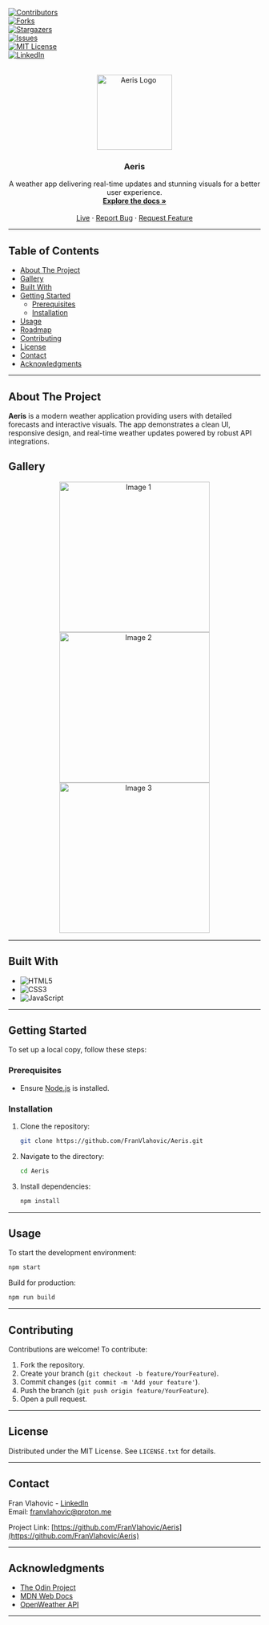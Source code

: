 <a id="readme-top"></a>

<!-- PROJECT SHIELDS -->

[![Contributors][contributors-shield]][contributors-url]  
[![Forks][forks-shield]][forks-url]  
[![Stargazers][stars-shield]][stars-url]  
[![Issues][issues-shield]][issues-url]  
[![MIT License][license-shield]][license-url]  
[![LinkedIn][linkedin-shield]][linkedin-url]

<!-- PROJECT LOGO -->
<br />

<div align="center">
  <img src="https://github.com/FranVlahovic/Aeris/assets/your-logo-path" alt="Aeris Logo" width="150">

  <h3 align="center">Aeris</h3>
  
  <p align="center">
    A weather app delivering real-time updates and stunning visuals for a better user experience.  
    <br />
    <a href="https://github.com/FranVlahovic/Aeris"><strong>Explore the docs »</strong></a>  
    <br />
    <br />
    <a href="https://franvlahovic.github.io/Aeris">Live</a>  
    ·  
    <a href="https://github.com/FranVlahovic/Aeris/issues/new?labels=bug&template=bug-report---.md">Report Bug</a>  
    ·  
    <a href="https://github.com/FranVlahovic/Aeris/issues/new?labels=enhancement&template=feature-request---.md">Request Feature</a>  
  </p>
</div>

---

## Table of Contents

- [About The Project](#about-the-project)
- [Gallery](#gallery)
- [Built With](#built-with)
- [Getting Started](#getting-started)
    - [Prerequisites](#prerequisites)
    - [Installation](#installation)
- [Usage](#usage)
- [Roadmap](#roadmap)
- [Contributing](#contributing)
- [License](#license)
- [Contact](#contact)
- [Acknowledgments](#acknowledgments)

---

## About The Project

**Aeris** is a modern weather application providing users with detailed forecasts and interactive visuals. The app demonstrates a clean UI, responsive design, and real-time weather updates powered by robust API integrations.

## Gallery

<div align="center">  
  <img src="https://github.com/FranVlahovic/Aeris/assets/image1-path" alt="Image 1" width="300">  
  <img src="https://github.com/FranVlahovic/Aeris/assets/image2-path" alt="Image 2" width="300">  
  <img src="https://github.com/FranVlahovic/Aeris/assets/image3-path" alt="Image 3" width="300">  
</div>

---

## Built With

- ![HTML5](https://img.shields.io/badge/-HTML5-E34F26?style=for-the-badge&logo=html5&logoColor=white)
- ![CSS3](https://img.shields.io/badge/-CSS3-1572B6?style=for-the-badge&logo=css3&logoColor=white)
- ![JavaScript](https://img.shields.io/badge/-JavaScript-F7DF1E?style=for-the-badge&logo=javascript&logoColor=black)

---

## Getting Started

To set up a local copy, follow these steps:

### Prerequisites

- Ensure [Node.js](https://nodejs.org/) is installed.

### Installation

1. Clone the repository:
    ```sh
    git clone https://github.com/FranVlahovic/Aeris.git
    ```
2. Navigate to the directory:
    ```sh
    cd Aeris
    ```
3. Install dependencies:
    ```sh
    npm install
    ```

---

## Usage

To start the development environment:

```sh
npm start
```

Build for production:

```sh
npm run build
```

---

## Contributing

Contributions are welcome! To contribute:

1. Fork the repository.
2. Create your branch (`git checkout -b feature/YourFeature`).
3. Commit changes (`git commit -m 'Add your feature'`).
4. Push the branch (`git push origin feature/YourFeature`).
5. Open a pull request.

---

## License

Distributed under the MIT License. See `LICENSE.txt` for details.

---

## Contact

Fran Vlahovic - [LinkedIn](https://linkedin.com/in/franvlahovic)  
Email: franvlahovic@proton.me

Project Link: [https://github.com/FranVlahovic/Aeris](https://github.com/FranVlahovic/Aeris)

---

## Acknowledgments

- [The Odin Project](https://www.theodinproject.com/)
- [MDN Web Docs](https://developer.mozilla.org/)
- [OpenWeather API](https://openweathermap.org/api)

<!-- MARKDOWN LINKS & IMAGES -->

[contributors-shield]: https://img.shields.io/github/contributors/FranVlahovic/Aeris.svg?style=for-the-badge
[contributors-url]: https://github.com/FranVlahovic/Aeris/graphs/contributors
[forks-shield]: https://img.shields.io/github/forks/FranVlahovic/Aeris.svg?style=for-the-badge
[forks-url]: https://github.com/FranVlahovic/Aeris/network/members
[stars-shield]: https://img.shields.io/github/stars/FranVlahovic/Aeris.svg?style=for-the-badge
[stars-url]: https://github.com/FranVlahovic/Aeris/stargazers
[issues-shield]: https://img.shields.io/github/issues/FranVlahovic/Aeris.svg?style=for-the-badge
[issues-url]: https://github.com/FranVlahovic/Aeris/issues
[license-shield]: https://img.shields.io/github/license/FranVlahovic/Aeris.svg?style=for-the-badge
[license-url]: https://github.com/FranVlahovic/Aeris/blob/main/LICENSE
[linkedin-shield]: https://img.shields.io/badge/-LinkedIn-blue.svg?style=for-the-badge&logo=linkedin&logoColor=white
[linkedin-url]: https://linkedin.com/in/franvlahovic

---
